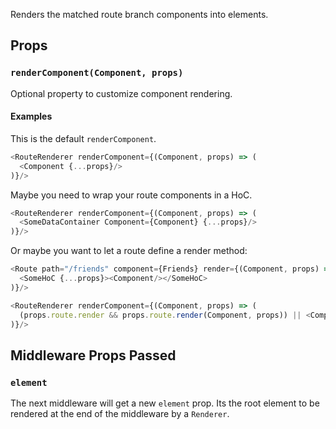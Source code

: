 Renders the matched route branch components into elements.

Props
-----

### `renderComponent(Component, props)`

Optional property to customize component rendering.

#### Examples

This is the default `renderComponent`.

```js
<RouteRenderer renderComponent={(Component, props) => (
  <Component {...props}/>
)}/>
```

Maybe you need to wrap your route components in a HoC.

```js
<RouteRenderer renderComponent={(Component, props) => (
  <SomeDataContainer Component={Component} {...props}/>
)}/>
```

Or maybe you want to let a route define a render method:

```js
<Route path="/friends" component={Friends} render={(Component, props) => (
  <SomeHoC {...props}><Component/></SomeHoC>
)}/>

<RouteRenderer renderComponent={(Component, props) => (
  (props.route.render && props.route.render(Component, props)) || <Component {...props}/>
)}/>
```

Middleware Props Passed
-----------------------

### `element`

The next middleware will get a new `element` prop. Its the root element
to be rendered at the end of the middleware by a `Renderer`.

